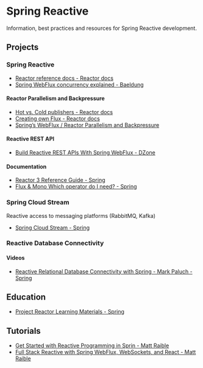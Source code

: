 # Spring Reactive

Information, best practices and resources for Spring Reactive development.

## Projects

### Spring Reactive
* [Reactor reference docs - Reactor docs](https://projectreactor.io/docs/core/release/reference/)
* [Spring WebFlux concurrency explained - Baeldung](https://www.baeldung.com/spring-webflux-concurrency)

#### Reactor Parallelism and Backpressure
* [Hot vs. Cold publishers - Reactor docs](https://projectreactor.io/docs/core/release/reference/#reactor.hotCold)
* [Creating own Flux - Reactor docs](https://projectreactor.io/docs/core/release/reference/#producing)
* [Spring’s WebFlux / Reactor Parallelism and Backpressure](https://www.e4developer.com/2018/04/28/springs-webflux-reactor-parallelism-and-backpressure/)

#### Reactive REST API
* [Build Reactive REST APIs With Spring WebFlux - DZone](https://dzone.com/articles/build-reactive-rest-apis-with-spring-webflux)

#### Documentation
* [Reactor 3 Reference Guide - Spring](https://projectreactor.io/docs/core/release/reference/index.html)
* [Flux & Mono Which operator do I need? - Spring](https://projectreactor.io/docs/core/release/reference/index.html#which-operator)

### Spring Cloud Stream
Reactive access to messaging platforms (RabbitMQ, Kafka) 
* [Spring Cloud Stream - Spring](https://spring.io/projects/spring-cloud-stream#overview)

### Reactive Database Connectivity

#### Videos
* [Reactive Relational Database Connectivity with Spring - Mark Paluch - Spring](https://www.youtube.com/watch?v=xQEJFUPeQ_8)

## Education

* [Project Reactor Learning Materials - Spring](https://projectreactor.io/learn)

## Tutorials

* [Get Started with Reactive Programming in Sprin - Matt Raible](https://developer.okta.com/blog/2018/09/21/reactive-programming-with-spring)
* [Full Stack Reactive with Spring WebFlux, WebSockets, and React - Matt Raible](https://developer.okta.com/blog/2018/09/25/spring-webflux-websockets-react)